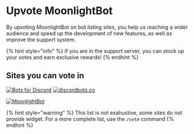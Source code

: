 # Upvote MoonlightBot

By upvoting MoonlightBot on bot listing sites, you help us reaching a wider audience and speed up the development of new features, as well as improve the support system.

{% hint style="info" %}
If you are in the support server, you can stock up your votes and earn exclusive rewards!
{% endhint %}

## Sites you can vote in

[![Bots for Discord](https://discords.com/bots/api/bot/314110696071888896/widget)](https://discords.com/bots/bot/314110696071888896/vote)
[![discordbots.co](https://api.discordbots.co/bot/314110696071888896/widget)](https://api.discordbots.co/bot/314110696071888896/)

[![MoonlightBot](https://bots.ondiscord.xyz/bots/314110696071888896/embed?showGuilds=true)](https://bots.ondiscord.xyz/bots/314110696071888896)

{% hint style="warning" %}
This list is not exahustive, some sites do not provide widget. For a more complete list, use the `/vote` command
{% endhint %}

